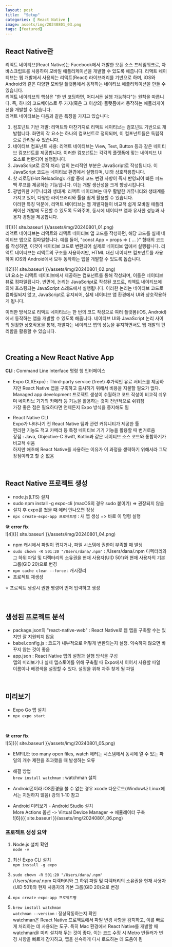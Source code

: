 ```yaml
---  
layout: post  
title:  "Setup"  
categories: [ React Native ]  
image: assets/img/20240801_03.png  
tags: [featured]  
---  
```

  
## React Native란  
  
리액트 네이티브(React Native)는 Facebook에서 개발한 오픈 소스 프레임워크로, 자바스크립트를 사용하여 모바일 애플리케이션을 개발할 수 있도록 해줍니다. 리액트 네이티브는 웹 개발에서 사용되는 리액트(React) 라이브러리를 기반으로 하며, iOS와 Android와 같은 다양한 모바일 플랫폼에서 동작하는 네이티브 애플리케이션을 만들 수 있습니다.  
리액트 네이티브의 핵심은 "한 번 코딩하면, 어디서든 실행 가능하다"는 원칙을 따릅니다. 즉, 하나의 코드베이스로 두 가지(혹은 그 이상의) 플랫폼에서 동작하는 애플리케이션을 개발할 수 있습니다.  
리액트 네이티브는 다음과 같은 특징을 가지고 있습니다:  
1. 컴포넌트 기반 개발: 리액트와 마찬가지로 리액트 네이티브는 컴포넌트 기반으로 개발합니다. 화면의 각 요소는 하나의 컴포넌트로 정의되며, 이 컴포넌트들은 독립적으로 관리될 수 있습니다.  
2. 네이티브 컴포넌트 사용: 리액트 네이티브는 View, Text, Button 등과 같은 네이티브 컴포넌트를 제공합니다. 이러한 컴포넌트는 각각의 플랫폼에 맞는 네이티브 UI 요소로 변환되어 실행됩니다.  
3. JavaScript로 로직 처리: 앱의 논리적인 부분은 JavaScript로 작성됩니다. 이 JavaScript 코드는 네이티브 환경에서 실행되며, UI와 상호작용합니다.  
4. 핫 리로딩(Hot Reloading): 개발 중에 코드 변경 사항이 즉시 반영되어 빠른 피드백 루프를 제공하는 기능입니다. 이는 개발 생산성을 크게 향상시킵니다.  
5. 광범위한 커뮤니티와 생태계: 리액트 네이티브는 매우 활발한 커뮤니티와 생태계를 가지고 있어, 다양한 라이브러리와 툴을 쉽게 활용할 수 있습니다.  
이러한 특징 덕분에, 리액트 네이티브는 웹 개발자들이 비교적 쉽게 모바일 애플리케이션 개발에 도전할 수 있도록 도와주며, 동시에 네이티브 앱과 유사한 성능과 사용자 경험을 제공합니다.  
   
![1]({{ site.baseurl }}/assets/img/20240801_01.png)  
리액트 네이티브는 리액트와 리액트 네이티브 앱 코드를 작성하면, 해당 코드를 실제 네이티브 앱으로 컴파일합니다. 예를 들어, "const App = props => { ... }" 형태의 코드를 작성하면, 이것이 네이티브 코드로 변환되어 실제로 네이티브 앱에서 실행됩니다. 리액트 네이티브는 리액트의 구조를 사용하지만, HTML 대신 네이티브 컴포넌트를 사용하여 iOS와 Android에서 모두 동작하는 앱을 개발할 수 있도록 돕습니다.  
  
![2]({{ site.baseurl }}/assets/img/20240801_02.png)  
UI 요소는 리액트 네이티브에서 제공하는 컴포넌트를 통해 작성되며, 이들은 네이티브 뷰로 컴파일됩니다. 반면에, 논리는 JavaScript로 작성된 코드로, 리액트 네이티브에 의해 호스팅되는 JavaScript 스레드에서 실행됩니다. 이러한 논리는 네이티브 코드로 컴파일되지 않고, JavaScript로 유지되어, 실제 네이티브 앱 환경에서 UI와 상호작용하게 됩니다.  
  
이러한 방식으로 리액트 네이티브는 한 번의 코드 작성으로 여러 플랫폼(iOS, Android)에서 동작하는 앱을 개발할 수 있도록 해줍니다. 네이티브 UI와 JavaScript 논리 사이의 원활한 상호작용을 통해, 개발자는 네이티브 앱의 성능을 유지하면서도 웹 개발의 편리함을 활용할 수 있습니다.  

<br>
  
## Creating a New React Native App  
**CLI** : Command Line Interface 명령 행 인터페이스  
- Expo CLI(Expo)  : Third-party service (free!) 추가적인 유료 서비스를 제공하지만 React Native 앱을 구축하고 출시하기 위해서 비용을 지불할 필요가 없다.  
Managed app development 프로젝트 생성이 수월하고 코드 작성이 비교적 쉬우며 네이티브 기기의 카메라 등 기능을 활용하는 것이 전반적으로 쉬워짐  
가장 좋은 점은 필요하다면 언제든지 Expo 방식을 중지해도 됨  
  
  
- React Native CLI   
Expo가 나타나기 전 React Native 팀과 관련 커뮤니티가 제공한 툴  
편리한 기능도 적고 카메라 등 특정 네이티브 기기 기능을 활용할 때 번거로움  
장점 : Java, Objective-C Swift, Kotlin과 같은 네이티브 소스 코드와 통합하기가 비교적 쉬움  
하지만 애초에 React Native를 사용하는 이유가 이 과정을 생략하기 위해서라 그닥 장점이라고 할 순 없음  

<br>
  
## React Native 프로젝트 생성  
- node.js(LTS) 설치  
- sudo npm install -g expo-cli (macOS의 경우 sudo 붙이기) => 권장되지 않음
- 설치 후 expo를 쳤을 때 에러 안나오면 정상  
- `npx create-expo-app 프로젝트명` : 새 앱 생성 => 바로 이 명령 실행
  
🛠️ **error fix**  
![4]({{ site.baseurl }}/assets/img/20240801_04.png)  
- npm 캐시에서 파일이 겹치거나, 파일 시스템에 권한이 부족할 때 발생  
- `sudo chown -R 501:20 "/Users/dana/.npm"` : /Users/dana/.npm 디렉터리와 그 하위 파일 및 디렉터리의 소유권을 현재 사용자(UID 501)와 현재 사용자의 기본 그룹(GID 20)으로 변경  
- `npm cache clean --force` : 캐시정리   
- 프로젝트 재생성  
  
⭐️ 프로젝트 생성시 권한 명령어 먼저 입력하고 생성  
  
<br>
  
## 생성된 프로젝트 분석  
- package.json의 "react-native-web" : React Native로 웹 앱을 구축할 수는 있지만 잘 지원되지 않음  
- babel.config.js : 코드가 내부적으로 어떻게 변환되는지 설정. 익숙하지 않으면 바꾸지 않는 것이 좋음  
- app.json : React Native 앱의 설정과 실행 방식을 구성  
앱의 미리보기나 실제 앱스토어를 위해 구축될 때 Expo에서 이어서 사용할 파일  
이름이나 배경색을 설정할 수 있다. 설정을 위해 자주 찾게 될 파일  

<br>
  
## 미리보기   
- Expo Go 앱 설치  
- `npx expo start`  

<br>
  
🛠️ **error fix**  
![5]({{ site.baseurl }}/assets/img/20240801_05.png)  
- EMFILE: too many open files, watch 에러는 시스템에서 동시에 열 수 있는 파일의 개수 제한을 초과했을 때 발생하는 오류  
- 해결 방법   
`brew install watchman` : watchman 설치   
  
- Android폰이라 iOS환경을 볼 수 없는 경우 xcode 다운로드(Window나 Linux에서는 지원하지 않음) 강의 1-10 참고  
- Android 미리보기 - Android Studio 설치  
More Actions 옵션 -> Virtual Device Manager -> 애뮬레이터 구축  
![6]({{ site.baseurl }}/assets/img/20240801_06.png)  


### 프로젝트 생성 요약   

1. Node.js 설치 확인  
`node -v `  

2. 최신 Expo CLI 설치  
`npm install -g expo`  

3. `sudo chown -R 501:20 "/Users/dana/.npm"`  
/Users/dana/.npm 디렉터리와 그 하위 파일 및 디렉터리의 소유권을 현재 사용자(UID 501)와 현재 사용자의 기본 그룹(GID 20)으로 변경    

4. `npx create-expo-app 프로젝트명`  

5. `brew install watchman`  
`watchman --version` : 정상작동하는지 확인  
watchman은 React Native 프로젝트에서 파일 변경 사항을 감지하고, 이를 빠르게 처리하는 데 사용되는 도구. 특히 Mac 환경에서 React Native를 개발할 때 watchman을 미리 설치해 두는 것이 좋다. 이는 코드 수정 시 Metro 번들러가 변경 사항을 빠르게 감지하고, 앱을 신속하게 다시 로드하는 데 도움이 됨  
  
  